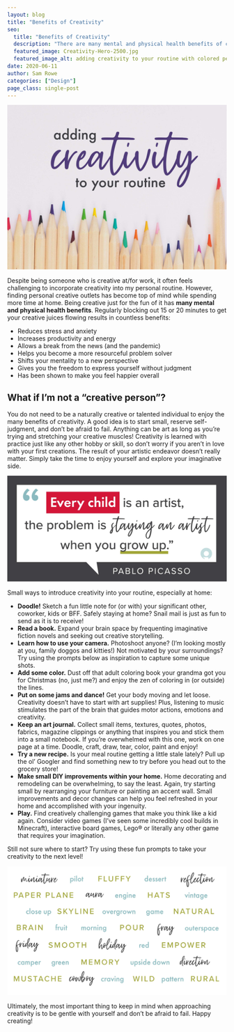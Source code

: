 ```yaml
---
layout: blog
title: "Benefits of Creativity"
seo:
  title: "Benefits of Creativity"
  description: "There are many mental and physical health benefits of creative living."
  featured_image: Creativity-Hero-2500.jpg
  featured_image_alt: adding creativity to your routine with colored pencils underneath
date: 2020-06-11
author: Sam Rowe
categories: ["Design"]
page_class: single-post
---
```


![adding creativity to your routine with colored pencils underneath](Creativity-Hero-2500.jpg)

Despite being someone who is creative at/for work, it often feels challenging to incorporate creativity into my personal routine. However, finding personal creative outlets has become top of mind while spending more time at home. Being creative just for the fun of it has **many mental and physical health benefits**. Regularly blocking out 15 or 20 minutes to get your creative juices flowing results in countless benefits:

- Reduces stress and anxiety
- Increases productivity and energy
- Allows a break from the news (and the pandemic)
- Helps you become a more resourceful problem solver
- Shifts your mentality to a new perspective
- Gives you the freedom to express yourself without judgment
- Has been shown to make you feel happier overall

## What if I’m not a “creative person”?

You do not need to be a naturally creative or talented individual to enjoy the many benefits of creativity. A good idea is to start small, reserve self-judgment, and don’t be afraid to fail. Anything can be art as long as you’re trying and stretching your creative muscles! Creativity is learned with practice just like any other hobby or skill, so don’t worry if you aren’t in love with your first creations. The result of your artistic endeavor doesn’t really matter. Simply take the time to enjoy yourself and explore your imaginative side.

!["Every child is an artist, the problem is staying an artist when you grow up" - Pablo Picasso](Picasso-Quote-2500.jpg)

Small ways to introduce creativity into your routine, especially at home:

- **Doodle!** Sketch a fun little note for (or with) your significant other, coworker, kids or BFF. Safely staying at home? Snail mail is just as fun to send as it is to receive!
- **Read a book.** Expand your brain space by frequenting imaginative fiction novels and seeking out creative storytelling.
- **Learn how to use your camera.** Photoshoot anyone? (I’m looking mostly at you, family doggos and kitties!) Not motivated by your surroundings? Try using the prompts below as inspiration to capture some unique shots.
- **Add some color.** Dust off that adult coloring book your grandma got you for Christmas (no, just me?) and enjoy the zen of coloring in (or outside) the lines.
- **Put on some jams and dance!** Get your body moving and let loose. Creativity doesn’t have to start with art supplies! Plus, listening to music stimulates the part of the brain that guides motor actions, emotions and creativity.
- **Keep an art journal.** Collect small items, textures, quotes, photos, fabrics, magazine clippings or anything that inspires you and stick them into a small notebook. If you’re overwhelmed with this one, work on one page at a time. Doodle, craft, draw, tear, color, paint and enjoy!
- **Try a new recipe.** Is your meal routine getting a little stale lately? Pull up the ol’ Googler and find something new to try before you head out to the grocery store!
- **Make small DIY improvements within your home.** Home decorating and remodeling can be overwhelming, to say the least. Again, try starting small by rearranging your furniture or painting an accent wall. Small improvements and decor changes can help you feel refreshed in your home and accomplished with your ingenuity.
- **Play.** Find creatively challenging games that make you think like a kid again. Consider video games (I’ve seen some incredibly cool builds in Minecraft), interactive board games, Lego® or literally any other game that requires your imagination.

Still not sure where to start? Try using these fun prompts to take your creativity to the next level!

![Word cloud with a variety of creative prompts such as wild, mustache, cowboy, holiday](Creative-Prompts-2500.jpg)

Ultimately, the most important thing to keep in mind when approaching creativity is to be gentle with yourself and don’t be afraid to fail. Happy creating!
